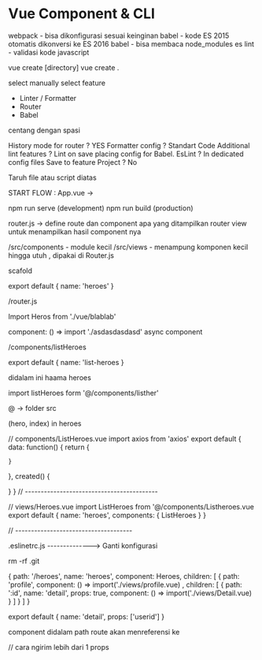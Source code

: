 # Vue Component & CLI

webpack - bisa dikonfigurasi sesuai keinginan
babel - kode ES 2015 otomatis dikonversi ke ES 2016
babel - bisa membaca node_modules
es lint - validasi kode javascript

vue create [directory]
vue create .

select manually select feature
* Linter / Formatter
* Router
* Babel

centang dengan spasi

History mode for router ? YES
Formatter config ? Standart Code
Additional lint features ? Lint on save
placing config for Babel. EsLint ? In dedicated config files
Save to feature Project ? No

Taruh file atau script diatas <!-- built files will be auto injected -->

START FLOW : App.vue -> 

npm run serve (development)
npm run build (production)

router.js -> define route dan component apa yang ditampilkan
router view untuk menampilkan hasil component nya

/src/components - module kecil
/src/views - menampung komponen kecil hingga utuh , dipakai di Router.js

scafold

<template>
  h1: Ini halaman
</template>

export default {
  name: 'heroes'
}

/router.js

Import Heros from './vue/blablab'

component: () => import './asdasdasdasd'
async component

/components/listHeroes

export default {
  name: 'list-heroes
}


didalam ini haama heroes

import listHeroes form '@/components/listher'

@ -> folder src

(hero, index) in heroes

// components/ListHeroes.vue
import axios from 'axios'
export default {
  data: function() {
    return {

    }
  },
  created() {

  }
}
// ------------------------------------------

// views/Heroes.vue
<template>
  <ListHeroes></ListHeroes>
  <router-view></router-view> <!-- children view -->
</template>
import ListHeroes from '@/components/Listheroes.vue
export default {
  name: 'heroes',
  components: {
    ListHeroes
  }
}

<style scoped> style khusus component ini

</style>
// -------------------------------------

.eslinetrc.js --------------> Ganti konfigurasi

rm -rf .git

{
  path: '/heroes',
  name: 'heroes',
  component: Heroes,
  children: [
    { path: 'profile',
      component: () => import('./views/profile.vue) ,
      children: [
        {
          path: ':id',
          name: 'detail',
          props: true,
          component: () => import('./views/Detail.vue)
        }
      ]
    }
  ]
}

<router-link :to="{ name: 'detail', params: { userid: `${hero.id}` } }"> 

<!-- dynamic route -->

export default {
  name: 'detail',
  props: ['userid']
}

component didalam path route akan menreferensi ke <router-view>

// cara ngirim lebih dari 1 props

